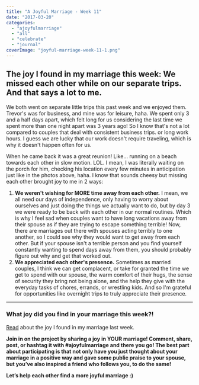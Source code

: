 ```yaml
---
title: "A Joyful Marriage - Week 11"
date: "2017-03-20"
categories: 
  - "ajoyfulmarriage"
  - "all"
  - "celebrate"
  - "journal"
coverImage: "joyful-marriage-week-11-1.png"
---
```


## The joy I found in my marriage this week: We missed each other while on our separate trips. And that says a lot to me.

We both went on separate little trips this past week and we enjoyed them. Trevor's was for business, and mine was for leisure, haha. We spent only 3 and a half days apart, which felt long for us considering the last time we spent more than one night apart was 3 years ago! So I know that's not a lot compared to couples that deal with consistent business trips. or long work hours. I guess we are lucky that our work doesn't require traveling, which is why it doesn't happen often for us.

When he came back it was a great reunion! Like... running on a beach towards each other in slow motion. LOL. I mean, I was literally waiting on the porch for him, checking his location every few minutes in anticipation just like in the photos above, haha. I know that sounds cheesy but missing each other brought joy to me in 2 ways:

1. **We weren't wishing for MORE time away from each other.** I mean, we all need our days of independence, only having to worry about ourselves and just doing the things we actually want to do, but by day 3 we were ready to be back with each other in our normal routines. Which is why I feel sad when couples want to have long vacations away from their spouse as if they are trying to escape something terrible! Now, there are marriages out there with spouses acting terribly to one another, so I could see why they would want to get away from each other. But if your spouse isn't a terrible person and you find yourself constantly wanting to spend days away from them, you should probably figure out why and get that worked out.
2. **We appreciated each other's presence.** Sometimes as married couples, I think we can get complacent, or take for granted the time we get to spend with our spouse, the warm comfort of their hugs, the sense of security they bring not being alone, and the help they give with the everyday tasks of chores, errands, or wrestling kids. And so I'm grateful for opportunities like overnight trips to truly appreciate their presence.

* * *

### What joy did you find in your marriage this week?!

[Read](http://freshlymarried.com/ajoyfulmarriage-week-10/) about the joy I found in my marriage last week.

**Join in on the project by sharing a joy in YOUR marriage! Comment, share, post, or hashtag it with #ajoyfulmarriage and there you go! The best part about participating is that not only have you just thought about your marriage in a positive way and gave some public praise to your spouse, but you’ve also inspired a friend who follows you, to do the same!**

**Let’s help each other find a more joyful marriage :)**
